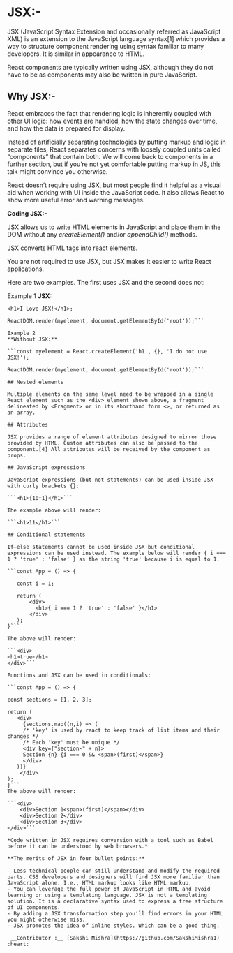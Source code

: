 # JSX:-

JSX (JavaScript Syntax Extension and occasionally referred as JavaScript XML) is an extension to the JavaScript language syntax[1] which provides a way to structure component rendering using syntax familiar to many developers. It is similar in appearance to HTML.

React components are typically written using JSX, although they do not have to be as components may also be written in pure JavaScript. 

## Why JSX:-

React embraces the fact that rendering logic is inherently coupled with other UI logic: how events are handled, how the state changes over time, and how the data is prepared for display.

Instead of artificially separating technologies by putting markup and logic in separate files, React separates concerns with loosely coupled units called “components” that contain both. We will come back to components in a further section, but if you’re not yet comfortable putting markup in JS, this talk might convince you otherwise.

React doesn’t require using JSX, but most people find it helpful as a visual aid when working with UI inside the JavaScript code. It also allows React to show more useful error and warning messages.

**Coding JSX:-**

JSX allows us to write HTML elements in JavaScript and place them in the DOM without any _createElement()_  and/or _appendChild()_ methods.

JSX converts HTML tags into react elements.

You are not required to use JSX, but JSX makes it easier to write React applications.

Here are two examples. The first uses JSX and the second does not:

Example 1
**JSX:**

```const myelement =
<h1>I Love JSX!</h1>;

ReactDOM.render(myelement, document.getElementById('root'));```

Example 2
**Without JSX:**

```const myelement = React.createElement('h1', {}, 'I do not use JSX!');

ReactDOM.render(myelement, document.getElementById('root'));```

## Nested elements

Multiple elements on the same level need to be wrapped in a single React element such as the <div> element shown above, a fragment delineated by <Fragment> or in its shorthand form <>, or returned as an array.

## Attributes

JSX provides a range of element attributes designed to mirror those provided by HTML. Custom attributes can also be passed to the component.[4] All attributes will be received by the component as props.

## JavaScript expressions

JavaScript expressions (but not statements) can be used inside JSX with curly brackets {}:

```<h1>{10+1}</h1>```

The example above will render:

```<h1>11</h1>```

## Conditional statements

If–else statements cannot be used inside JSX but conditional expressions can be used instead. The example below will render { i === 1 ? 'true' : 'false' } as the string 'true' because i is equal to 1.

```const App = () => {

   const i = 1;

   return (
       <div>
         <h1>{ i === 1 ? 'true' : 'false' }</h1>
       </div>
   );
}```

The above will render:

```<div>
<h1>true</h1>
</div>```

Functions and JSX can be used in conditionals:

```const App = () => {

const sections = [1, 2, 3];

return (
   <div>
     {sections.map((n,i) => (
     /* 'key' is used by react to keep track of list items and their changes */
     /* Each 'key' must be unique */
     <div key={"section-" + n}>
     Section {n} {i === 0 && <span>(first)</span>}
     </div>
   ))}
    </div>
);
}```
The above will render:

```<div>
    <div>Section 1<span>(first)</span></div>
    <div>Section 2</div>
    <div>Section 3</div>
</div>```

*Code written in JSX requires conversion with a tool such as Babel before it can be understood by web browsers.*

**The merits of JSX in four bullet points:**

- Less technical people can still understand and modify the required parts. CSS developers and designers will find JSX more familiar than JavaScript alone. I.e., HTML markup looks like HTML markup.
- You can leverage the full power of JavaScript in HTML and avoid learning or using a templating language. JSX is not a templating solution. It is a declarative syntax used to express a tree structure of UI components.
- By adding a JSX transformation step you'll find errors in your HTML you might otherwise miss.
- JSX promotes the idea of inline styles. Which can be a good thing.

 __Contributor :__ [Sakshi Mishra](https://github.com/SakshiMishra1) :heart: 
 
